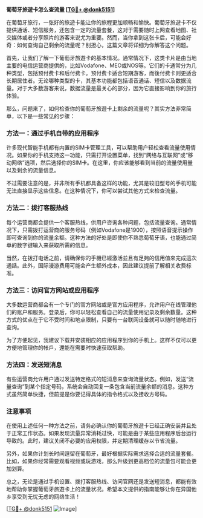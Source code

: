 **葡萄牙旅遊卡怎么查流量 [[TG💪+ @donk5151](https://t.me/s/donk5151)]**

在葡萄牙旅行，一张好的旅遊卡能让你的旅程更加顺畅和愉快。葡萄牙旅遊卡不仅提供通话、短信服务，还包含一定的流量套餐，这对于需要随时上网查看地图、社交媒体或者分享照片的游客来说尤为重要。然而，当你拿到这张卡后，可能会好奇：如何查询自己剩余的流量呢？别担心，这篇文章将详细为你解答这个问题。

首先，让我们了解一下葡萄牙旅遊卡的基本情况。通常情况下，这类卡片是由当地主要的电信运营商提供的，比如Vodafone、MEO或NOS等。它们的卡通常分为几种类型，包括预付费卡和后付费卡。预付费卡适合短期游客，而後付费卡则更适合长期居住者。无论哪种类型的卡，其基本功能都包括语音通话、短信以及数据流量。对于大多数游客来说，数据流量是最关心的部分，因为它直接影响到你的旅行体验。

那么，问题来了，如何检查你的葡萄牙旅遊卡上剩余的流量呢？其实方法非常简单，以下是一些常见的步骤：

### 方法一：通过手机自带的应用程序

许多现代智能手机都有内置的SIM卡管理工具，可以帮助用户轻松查看流量使用情况。如果你的手机支持这一功能，只需打开设置菜单，找到“网络与互联网”或“移动网络”选项，然后选择你的SIM卡。在这里，你应该能够看到当前的流量使用量以及剩余的流量信息。

不过需要注意的是，并非所有手机都具备这样的功能，尤其是较旧型号的手机可能无法直接显示这些信息。在这种情况下，你可以尝试其他方式来检查流量。

### 方法二：拨打客服热线

每个运营商都会提供一个客服热线，供用户咨询各种问题，包括流量查询。通常情况下，只需拨打运营商的服务号码（例如Vodafone是1900），按照语音提示操作即可查询到你的流量余额。这种方法的好处是即使你不熟悉葡萄牙语，也能通过简单的数字键输入来获取所需的信息。

当然，在拨打电话之前，请确保你的手機已經激活並且有足夠的信用值來完成這次通話。此外，国际漫游费用可能会产生额外成本，因此建议提前了解相关收费标准。

### 方法三：访问官方网站或应用程序

大多数运营商都会有一个专门的官方网站或是官方应用程序，允许用户在线管理他们的账户和服务。登录后，你可以轻松查看自己的流量使用记录及剩余数量。这种方式的优点在于它不受时间和地点限制，只要有一台联网设备就可以随时随地进行查询。

为了方便起见，我建议下载并安装相应的应用程序到你的手机上。这样不仅可以更方便地管理你的帐戶，還能在需要时快速获取帮助。

### 方法四：发送短消息

有些运营商允许用户通过发送特定格式的短消息来查询流量状态。例如，发送“流量查询”到某个指定号码，系统会自动回复一条包含当前流量余额的消息。这种方式虽然简单快捷，但前提是你要记得具体的指令格式以及接收方号码。

### 注意事项

在使用上述任何一种方法之前，请务必确认你的葡萄牙旅遊卡已经正确安装并且处于正常工作状态。如果发现流量异常消耗过快，可能是由于某些应用程序后台运行导致的。此时，建议关闭不必要的应用权限，并定期清理缓存以节省流量。

另外，如果你计划长时间逗留在葡萄牙，最好根据实际需求选择合适的流量套餐。比如，如果你经常需要观看视频或玩游戏，那么升级到更高档位的流量包可能会更加划算。

总之，无论是通过手机设置、拨打客服热线、访问官网还是发送短消息，都能有效地帮助你掌握葡萄牙旅遊卡上的流量状况。希望本文提供的指南能够让你在异国他乡享受到无忧无虑的网络生活！

[[TG💪+ @donk5151](https://t.me/s/donk5151) ![Image](https://i.postimg.cc/rwNCRYN7/Snipaste-2025-04-30-17-27-05.png)]
